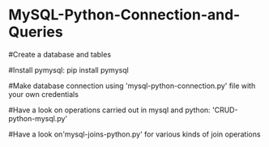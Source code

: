 # MySQL-Python-Connection-and-Queries

#Create a database and tables

#Install pymysql: pip install pymysql

#Make database connection using 'mysql-python-connection.py' file with your own credentials

#Have a look on operations carried out in mysql and python: 'CRUD-python-mysql.py'

#Have a look on'mysql-joins-python.py' for various kinds of join operations

